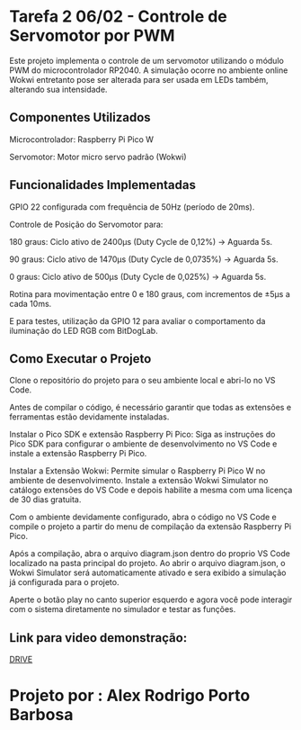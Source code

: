 # Tarefa 2 06/02 - Controle de Servomotor por PWM

Este projeto implementa o controle de um servomotor utilizando o módulo PWM do microcontrolador RP2040. A simulação ocorre no ambiente online Wokwi entretanto pose ser alterada para ser usada em LEDs também, alterando sua intensidade.

## Componentes Utilizados

Microcontrolador: Raspberry Pi Pico W

Servomotor: Motor micro servo padrão (Wokwi)

## Funcionalidades Implementadas

GPIO 22 configurada com frequência de 50Hz (período de 20ms).

Controle de Posição do Servomotor para:

180 graus: Ciclo ativo de 2400µs (Duty Cycle de 0,12%) → Aguarda 5s.

90 graus: Ciclo ativo de 1470µs (Duty Cycle de 0,0735%) → Aguarda 5s.

0 graus: Ciclo ativo de 500µs (Duty Cycle de 0,025%) → Aguarda 5s.

Rotina para movimentação entre 0 e 180 graus, com incrementos de ±5µs a cada 10ms.

E para testes, utilização da GPIO 12 para avaliar o comportamento da iluminação do LED RGB com BitDogLab.

## Como Executar o Projeto

Clone o repositório do projeto para o seu ambiente local e abri-lo no VS Code.

Antes de compilar o código, é necessário garantir que todas as extensões e ferramentas estão devidamente instaladas.

Instalar o Pico SDK e extensão Raspberry Pi Pico: Siga as instruções do Pico SDK para configurar o ambiente de desenvolvimento no VS Code e instale a extensão Raspberry Pi Pico.

Instalar a Extensão Wokwi: Permite simular o Raspberry Pi Pico W no ambiente de desenvolvimento. Instale a extensão Wokwi Simulator no catálogo extensões do VS Code e depois habilite a mesma com uma licença de 30 dias gratuita.

Com o ambiente devidamente configurado, abra o código no VS Code e compile o projeto a partir do menu de compilação da extensão Raspberry Pi Pico.

Após a compilação, abra o arquivo diagram.json dentro do proprio VS Code localizado na pasta principal do projeto. Ao abrir o arquivo diagram.json, o Wokwi Simulator será automaticamente ativado e sera exibido a simulação já configurada para o projeto.

Aperte o botão play no canto superior esquerdo e agora você pode interagir com o sistema diretamente no simulador e testar as funções.

## Link para video demonstração:

[DRIVE](https://drive.google.com/drive/u/4/folders/1TW-0zyrKWxDmwOV1_yGmCA-ZwnncRgmx)

# Projeto por : Alex Rodrigo Porto Barbosa

